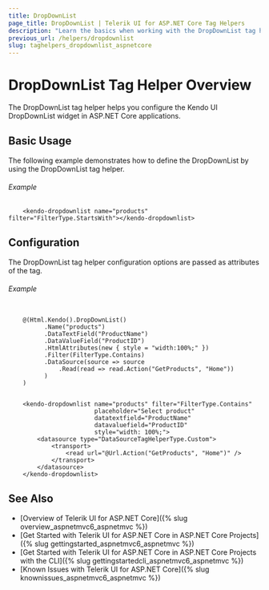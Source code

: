 ```yaml
---
title: DropDownList
page_title: DropDownList | Telerik UI for ASP.NET Core Tag Helpers
description: "Learn the basics when working with the DropDownList tag helper for ASP.NET Core (MVC 6 or ASP.NET Core MVC)."
previous_url: /helpers/dropdownlist
slug: taghelpers_dropdownlist_aspnetcore
---
```


# DropDownList Tag Helper Overview

The DropDownList tag helper helps you configure the Kendo UI DropDownList widget in ASP.NET Core applications.

## Basic Usage

The following example demonstrates how to define the DropDownList by using the DropDownList tag helper.

###### Example

        <kendo-dropdownlist name="products" filter="FilterType.StartsWith"></kendo-dropdownlist>

## Configuration

The DropDownList tag helper configuration options are passed as attributes of the tag.

###### Example

```tab-cshtml

    @(Html.Kendo().DropDownList()
          .Name("products")
          .DataTextField("ProductName")
          .DataValueField("ProductID")
          .HtmlAttributes(new { style = "width:100%;" })
          .Filter(FilterType.Contains)
          .DataSource(source => source
              .Read(read => read.Action("GetProducts", "Home"))
          )
    )
```
```tab-tagHelper

    <kendo-dropdownlist name="products" filter="FilterType.Contains"
                        placeholder="Select product"
                        datatextfield="ProductName"
                        datavaluefield="ProductID"
                        style="width: 100%;">
        <datasource type="DataSourceTagHelperType.Custom">
            <transport>
                <read url="@Url.Action("GetProducts", "Home")" />
            </transport>
        </datasource>
    </kendo-dropdownlist>
```

## See Also

* [Overview of Telerik UI for ASP.NET Core]({% slug overview_aspnetmvc6_aspnetmvc %})
* [Get Started with Telerik UI for ASP.NET Core in ASP.NET Core Projects]({% slug gettingstarted_aspnetmvc6_aspnetmvc %})
* [Get Started with Telerik UI for ASP.NET Core in ASP.NET Core Projects with the CLI]({% slug gettingstartedcli_aspnetmvc6_aspnetmvc %})
* [Known Issues with Telerik UI for ASP.NET Core]({% slug knownissues_aspnetmvc6_aspnetmvc %})
